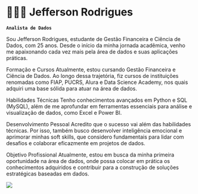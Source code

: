 # 👨🏻‍💻 Jefferson Rodrigues

**`Analista de Dados`**

Sou Jefferson Rodrigues, estudante de Gestão Financeira e Ciência de Dados, com 25 anos. Desde o início da minha jornada acadêmica, venho me apaixonando cada vez mais pela área de dados e suas aplicações práticas.

Formação e Cursos
Atualmente, estou cursando Gestão Financeira e Ciência de Dados. Ao longo dessa trajetória, fiz cursos de instituições renomadas como FIAP, PUCRS, Alura e Data Science Academy, nos quais adquiri uma base sólida para atuar na área de dados.

Habilidades Técnicas
Tenho conhecimentos avançados em Python e SQL (MySQL), além de me aprofundar em ferramentas essenciais para análise e visualização de dados, como Excel e Power BI.

Desenvolvimento Pessoal
Acredito que o sucesso vai além das habilidades técnicas. Por isso, também busco desenvolver inteligência emocional e aprimorar minhas soft skills, que considero fundamentais para lidar com desafios e colaborar eficazmente em projetos de dados.

Objetivo Profissional
Atualmente, estou em busca da minha primeira oportunidade na área de dados, onde possa colocar em prática os conhecimentos adquiridos e contribuir para a construção de soluções estratégicas baseadas em dados.


  <img src="https://skillicons.dev/icons?i=python,mysql,r,github,aws" />
</p>
